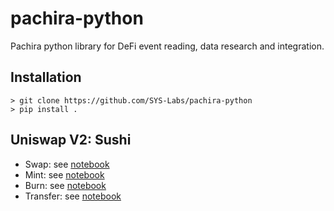# pachira-python
Pachira python library for DeFi event reading, data research and integration.

## Installation 
```
> git clone https://github.com/SYS-Labs/pachira-python
> pip install .
```

## Uniswap V2: Sushi 

* Swap: see [notebook](https://github.com/SYS-Labs/pachira-python/blob/main/notebook/sushi/univ2/swap.ipynb) 
* Mint: see [notebook](https://github.com/SYS-Labs/pachira-python/blob/main/notebook/sushi/univ2/mint.ipynb) 
* Burn: see [notebook](https://github.com/SYS-Labs/pachira-python/blob/main/notebook/sushi/univ2/burn.ipynb) 
* Transfer: see [notebook](https://github.com/SYS-Labs/pachira-python/blob/main/notebook/sushi/univ2/transfer.ipynb) 
